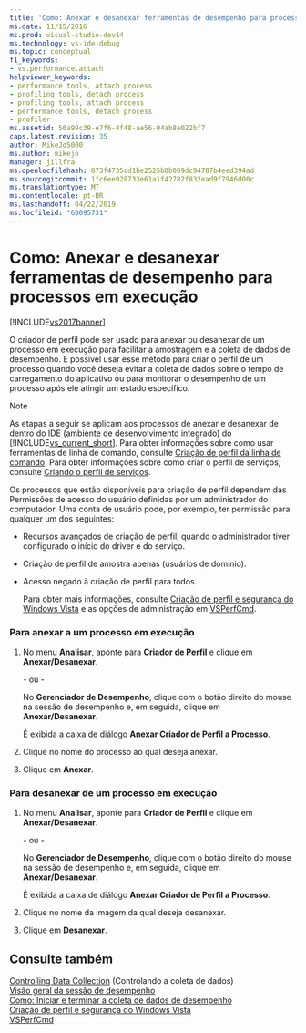 ```yaml
---
title: 'Como: Anexar e desanexar ferramentas de desempenho para processos em execução | Microsoft Docs'
ms.date: 11/15/2016
ms.prod: visual-studio-dev14
ms.technology: vs-ide-debug
ms.topic: conceptual
f1_keywords:
- vs.performance.attach
helpviewer_keywords:
- performance tools, attach process
- profiling tools, detach process
- profiling tools, attach process
- performance tools, detach process
- profiler
ms.assetid: 56a99c39-e7f6-4f48-ae56-04ab8e022bf7
caps.latest.revision: 35
author: MikeJo5000
ms.author: mikejo
manager: jillfra
ms.openlocfilehash: 873f4735cd1be2525b8b009dc94787b4eed394ad
ms.sourcegitcommit: 1fc6ee928733e61a1f42782f832ead9f7946d00c
ms.translationtype: MT
ms.contentlocale: pt-BR
ms.lasthandoff: 04/22/2019
ms.locfileid: "60095731"
---
```

# <a name="how-to-attach-and-detach-performance-tools-to-running-processes"></a>Como: Anexar e desanexar ferramentas de desempenho para processos em execução
[!INCLUDE[vs2017banner](../includes/vs2017banner.md)]

O criador de perfil pode ser usado para anexar ou desanexar de um processo em execução para facilitar a amostragem e a coleta de dados de desempenho. É possível usar esse método para criar o perfil de um processo quando você deseja evitar a coleta de dados sobre o tempo de carregamento do aplicativo ou para monitorar o desempenho de um processo após ele atingir um estado específico.  
  
> [!NOTE]
>  As etapas a seguir se aplicam aos processos de anexar e desanexar de dentro do IDE (ambiente de desenvolvimento integrado) do [!INCLUDE[vs_current_short](../includes/vs-current-short-md.md)]. Para obter informações sobre como usar ferramentas de linha de comando, consulte [Criação de perfil da linha de comando](../profiling/using-the-profiling-tools-from-the-command-line.md). Para obter informações sobre como criar o perfil de serviços, consulte [Criando o perfil de serviços](../profiling/command-line-profiling-of-services.md).  
  
 Os processos que estão disponíveis para criação de perfil dependem das Permissões de acesso do usuário definidas por um administrador do computador. Uma conta de usuário pode, por exemplo, ter permissão para qualquer um dos seguintes:  
  
- Recursos avançados de criação de perfil, quando o administrador tiver configurado o início do driver e do serviço.  
  
- Criação de perfil de amostra apenas (usuários de domínio).  
  
- Acesso negado à criação de perfil para todos.  
  
  Para obter mais informações, consulte [Criação de perfil e segurança do Windows Vista](../profiling/profiling-and-windows-vista-security.md) e as opções de administração em [VSPerfCmd](../profiling/vsperfcmd.md).  
  
### <a name="to-attach-to-a-running-process"></a>Para anexar a um processo em execução  
  
1. No menu **Analisar**, aponte para **Criador de Perfil** e clique em **Anexar/Desanexar**.  
  
     \- ou -  
  
     No **Gerenciador de Desempenho**, clique com o botão direito do mouse na sessão de desempenho e, em seguida, clique em **Anexar/Desanexar**.  
  
     É exibida a caixa de diálogo **Anexar Criador de Perfil a Processo**.  
  
2. Clique no nome do processo ao qual deseja anexar.  
  
3. Clique em **Anexar**.  
  
### <a name="to-detach-from-a-running-process"></a>Para desanexar de um processo em execução  
  
1. No menu **Analisar**, aponte para **Criador de Perfil** e clique em **Anexar/Desanexar**.  
  
     \- ou -  
  
     No **Gerenciador de Desempenho**, clique com o botão direito do mouse na sessão de desempenho e, em seguida, clique em **Anexar/Desanexar**.  
  
     É exibida a caixa de diálogo **Anexar Criador de Perfil a Processo**.  
  
2. Clique no nome da imagem da qual deseja desanexar.  
  
3. Clique em **Desanexar**.  
  
## <a name="see-also"></a>Consulte também  
 [Controlling Data Collection](../profiling/controlling-data-collection.md)  (Controlando a coleta de dados)  
 [Visão geral da sessão de desempenho](../profiling/performance-session-overview.md)   
 [Como: Iniciar e terminar a coleta de dados de desempenho](../profiling/how-to-start-and-end-performance-data-collection.md)   
 [Criação de perfil e segurança do Windows Vista](../profiling/profiling-and-windows-vista-security.md)   
 [VSPerfCmd](../profiling/vsperfcmd.md)
